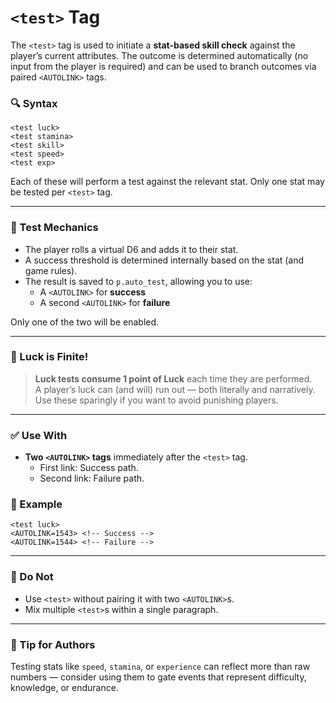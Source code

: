 # `<test>` Tag

The `<test>` tag is used to initiate a **stat-based skill check** against the player’s current attributes. The outcome is determined automatically (no input from the player is required) and can be used to branch outcomes via paired `<AUTOLINK>` tags.

### 🔍 Syntax

```
<test luck>
<test stamina>
<test skill>
<test speed>
<test exp>
```

Each of these will perform a test against the relevant stat. Only one stat may be tested per `<test>` tag.

---

### 🎲 Test Mechanics

- The player rolls a virtual D6 and adds it to their stat.
- A success threshold is determined internally based on the stat (and game rules).
- The result is saved to `p.auto_test`, allowing you to use:
  - A `<AUTOLINK>` for **success**
  - A second `<AUTOLINK>` for **failure**

Only one of the two will be enabled.

---

### 🧪 Luck is Finite!

> **Luck tests consume 1 point of Luck** each time they are performed.  
> A player’s luck can (and will) run out — both literally and narratively. Use these sparingly if you want to avoid punishing players.

---

### ✅ Use With

- **Two `<AUTOLINK>` tags** immediately after the `<test>` tag.
  - First link: Success path.
  - Second link: Failure path.

### 📌 Example

```
<test luck>
<AUTOLINK=1543> <!-- Success -->
<AUTOLINK=1544> <!-- Failure -->
```

---

### 🛑 Do Not

- Use `<test>` without pairing it with two `<AUTOLINK>`s.
- Mix multiple `<test>`s within a single paragraph.

---

### 🧠 Tip for Authors

Testing stats like `speed`, `stamina`, or `experience` can reflect more than raw numbers — consider using them to gate events that represent difficulty, knowledge, or endurance.

